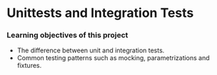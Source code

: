 # Unittests and Integration Tests

### Learning objectives of this project

- The difference between unit and integration tests.
- Common testing patterns such as mocking, parametrizations and fixtures.
